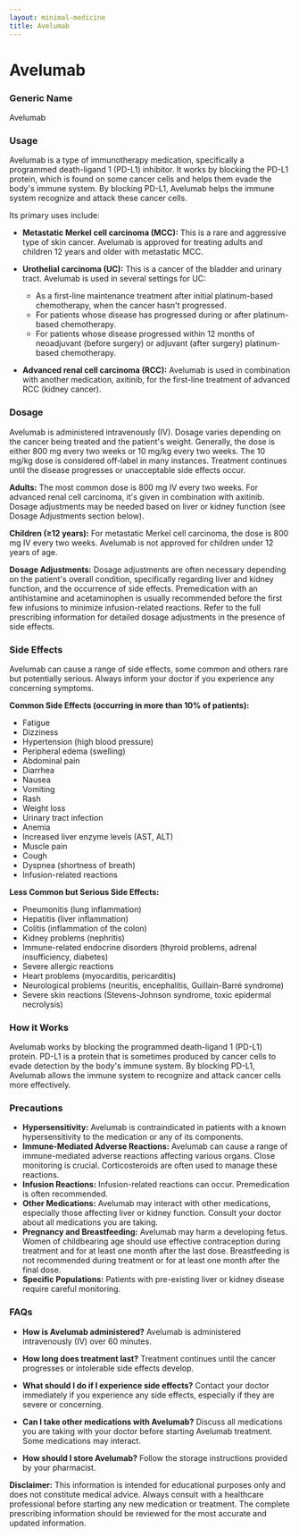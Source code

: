 ```yaml
---
layout: minimal-medicine
title: Avelumab
---
```


# Avelumab
### Generic Name
Avelumab

### Usage

Avelumab is a type of immunotherapy medication, specifically a programmed death-ligand 1 (PD-L1) inhibitor.  It works by blocking the PD-L1 protein, which is found on some cancer cells and helps them evade the body's immune system. By blocking PD-L1, Avelumab helps the immune system recognize and attack these cancer cells.

Its primary uses include:

* **Metastatic Merkel cell carcinoma (MCC):** This is a rare and aggressive type of skin cancer. Avelumab is approved for treating adults and children 12 years and older with metastatic MCC.

* **Urothelial carcinoma (UC):** This is a cancer of the bladder and urinary tract. Avelumab is used in several settings for UC:
    * As a first-line maintenance treatment after initial platinum-based chemotherapy, when the cancer hasn't progressed.
    * For patients whose disease has progressed during or after platinum-based chemotherapy.
    * For patients whose disease progressed within 12 months of neoadjuvant (before surgery) or adjuvant (after surgery) platinum-based chemotherapy.


* **Advanced renal cell carcinoma (RCC):** Avelumab is used in combination with another medication, axitinib, for the first-line treatment of advanced RCC (kidney cancer).


### Dosage

Avelumab is administered intravenously (IV).  Dosage varies depending on the cancer being treated and the patient's weight.  Generally, the dose is either 800 mg every two weeks or 10 mg/kg every two weeks.  The 10 mg/kg dose is considered off-label in many instances.  Treatment continues until the disease progresses or unacceptable side effects occur.

**Adults:** The most common dose is 800 mg IV every two weeks.  For advanced renal cell carcinoma, it's given in combination with axitinib.  Dosage adjustments may be needed based on liver or kidney function (see Dosage Adjustments section below).

**Children (≥12 years):**  For metastatic Merkel cell carcinoma, the dose is 800 mg IV every two weeks.  Avelumab is not approved for children under 12 years of age.

**Dosage Adjustments:**  Dosage adjustments are often necessary depending on the patient's overall condition, specifically regarding liver and kidney function, and the occurrence of side effects.  Premedication with an antihistamine and acetaminophen is usually recommended before the first few infusions to minimize infusion-related reactions.  Refer to the full prescribing information for detailed dosage adjustments in the presence of side effects.


### Side Effects

Avelumab can cause a range of side effects, some common and others rare but potentially serious.  Always inform your doctor if you experience any concerning symptoms.

**Common Side Effects (occurring in more than 10% of patients):**

* Fatigue
* Dizziness
* Hypertension (high blood pressure)
* Peripheral edema (swelling)
* Abdominal pain
* Diarrhea
* Nausea
* Vomiting
* Rash
* Weight loss
* Urinary tract infection
* Anemia
* Increased liver enzyme levels (AST, ALT)
* Muscle pain
* Cough
* Dyspnea (shortness of breath)
* Infusion-related reactions


**Less Common but Serious Side Effects:**

* Pneumonitis (lung inflammation)
* Hepatitis (liver inflammation)
* Colitis (inflammation of the colon)
* Kidney problems (nephritis)
* Immune-related endocrine disorders (thyroid problems, adrenal insufficiency, diabetes)
* Severe allergic reactions
* Heart problems (myocarditis, pericarditis)
* Neurological problems (neuritis, encephalitis, Guillain-Barré syndrome)
* Severe skin reactions (Stevens-Johnson syndrome, toxic epidermal necrolysis)



### How it Works

Avelumab works by blocking the programmed death-ligand 1 (PD-L1) protein.  PD-L1 is a protein that is sometimes produced by cancer cells to evade detection by the body's immune system. By blocking PD-L1, Avelumab allows the immune system to recognize and attack cancer cells more effectively.


### Precautions

* **Hypersensitivity:** Avelumab is contraindicated in patients with a known hypersensitivity to the medication or any of its components.
* **Immune-Mediated Adverse Reactions:**  Avelumab can cause a range of immune-mediated adverse reactions affecting various organs. Close monitoring is crucial.  Corticosteroids are often used to manage these reactions.
* **Infusion Reactions:**  Infusion-related reactions can occur.  Premedication is often recommended.
* **Other Medications:**  Avelumab may interact with other medications, especially those affecting liver or kidney function. Consult your doctor about all medications you are taking.
* **Pregnancy and Breastfeeding:**  Avelumab may harm a developing fetus. Women of childbearing age should use effective contraception during treatment and for at least one month after the last dose. Breastfeeding is not recommended during treatment or for at least one month after the final dose.
* **Specific Populations:** Patients with pre-existing liver or kidney disease require careful monitoring.


### FAQs

* **How is Avelumab administered?** Avelumab is administered intravenously (IV) over 60 minutes.

* **How long does treatment last?** Treatment continues until the cancer progresses or intolerable side effects develop.

* **What should I do if I experience side effects?** Contact your doctor immediately if you experience any side effects, especially if they are severe or concerning.

* **Can I take other medications with Avelumab?** Discuss all medications you are taking with your doctor before starting Avelumab treatment.  Some medications may interact.

* **How should I store Avelumab?** Follow the storage instructions provided by your pharmacist.


**Disclaimer:** This information is intended for educational purposes only and does not constitute medical advice.  Always consult with a healthcare professional before starting any new medication or treatment.  The complete prescribing information should be reviewed for the most accurate and updated information.
